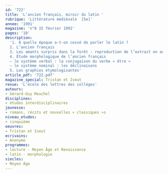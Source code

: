 ```yaml
---
id: '722'
title: 'L’ancien français, miroir du latin '
rubrique: 'Littérature médiévale  [5e]'
annee: '1991'
magazine: 'n°8 15 février 1992'
pages: '10'
description: 
  '1. À quelle époque a-t-on cessé de parler le latin ?
  2. L’ancien français
  3. Les amants surpris dans la forêt : reproduction de l’extrait en ancien français (version de Béroul) et traduction
  4. Étude morphologique de l’ancien français
  – le système verbal : la conjugaison du verbe « être »
  – le système nominal : les déclinaisons
  5. Les graphies étymologisantes'
article_pdf: '722.pdf'
magazine_special: Tristan et Iseut
revue: 'L’école des lettres des collèges'
auteurs:
- Gérard-Guy Mouchel
disciplines:
- études interdisciplinaires
jeunesse:
- romans, récits et nouvelles « classiques »s
niveau_etudes:
- cinquième
oeuvres:
- Tristan et Iseut
ecrivains:
- Anonyme
programmes:
- lecture - Moyen Âge et Renaissance
- latin - morphologie
siecles:
- Moyen Âge
---
```


